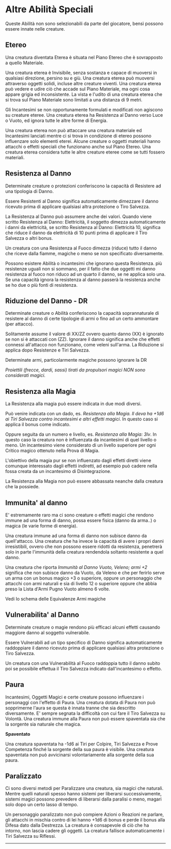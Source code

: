 # Altre Abilità Speciali

Queste Abilità non sono selezionabili da parte del giocatore, bensì possono essere innate nelle creature.

## Etereo

Una creatura diventata Eterea è situata nel Piano Etereo che è sovrapposto a quello Materiale.

Una creatura eterea è Invisibile, senza sostanza e capace di muoversi in qualsiasi direzione, persino su e giù. Una creatura eterea può muoversi attraverso oggetti solidi, incluse altre creature viventi. Una creatura eterea può vedere e udire ciò che accade sul Piano Materiale, ma ogni cosa appare grigia ed inconsistente. La vista e l'udito di una creatura eterea che si trova sul Piano Materiale sono limitati a una distanza di 9 metri.

Gli Incantesimi se non opportunamente formulati e modificati non agiscono su creature eteree. Una creatura eterea ha Resistenza al Danno verso Luce o Vuoto, ed ignora tutte le altre forme di Energia.

Una creatura eterea non può attaccare una creatura materiale ed Incantesimi lanciati mentre ci si trova in condizione di etereo possono influenzare solo elementi eterei. Alcune creature o oggetti materiali hanno attacchi o effetti speciali che funzionano anche sul Piano Etereo. Una creatura eterea considera tutte le altre creature eteree come se tutti fossero materiali.

## Resistenza al Danno

Determinate creature o protezioni conferiscono la capacità di Resistere ad una tipologia di Danno.

Essere Resistenti al Danno significa automaticamente dimezzare il danno ricevuto prima di applicare qualsiasi altra protezione o Tiro Salvezza.

La Resistenza al Danno può assumere anche dei valori. Quando viene scritto Resistenza al Danno: Elettricità, il soggetto dimezza automaticamente i danni da elettricità, se scritto Resistenza al Danno: Elettricità 10, significa che riduce il danno da elettricità di 10 punti prima di applicare il Tiro Salvezza o altri bonus.

Un creatura con una Resistenza al Fuoco dimezza (riduce) tutto il danno che riceve dalla fiamme, magiche o meno se non specificato diversamente.

Possono esistere Abilità o incantesimi che ignorano questa Resistenza. più resistenze uguali non si sommano, per il fatto che due oggetti mi danno resistenza al fuoco non riduco ad un quarto il danno, se ne applica solo una.
Se una capacità ignora la resistenza al danno passerà la resistenza anche se ho due o più fonti di resistenza.

## Riduzione del Danno - DR

Determinate creature o Abilità conferiscono la capacità soprannaturale di resistere al danno di certe tipologie di armi o fino ad un certo ammontare (per attacco).

Solitamente assume il valore di XX/ZZ ovvero quanto danno (XX) è ignorato se non si è attaccati con (ZZ). Ignorare il danno significa anche che effetti connessi all'attacco non funzionano, come veleni sull'arma. La Riduzione si applica dopo Resistenze e Tiri Salvezza.

Determinate armi, particolarmente magiche possono ignorare la DR 

**Proiettili (frecce, dardi, sassi) tirati da *propulsori** magici NON sono considerati magici.*

## Resistenza alla Magia

La Resistenza alla magia può essere indicata in due modi diversi.

Può venire indicata con un dado, es. *Resistenza alla Magia. Il deva ha +1d6 ai Tiri Salvezza contro incantesimi e altri effetti magici*. In questo caso si applica il bonus come indicato.

Oppure seguita da un numero e livello, es. *Resistenza alla Magia: 3lv*. In questo caso la creatura non è influenzata da incantesimi di quel livello o meno. Un incantesimo viene considerato di un livello superiore per ogni Critico magico ottenuto nella Prova di Magia.

L'obiettivo della magia pur se non influenzato dagli effetti diretti viene comunque interessato dagli effetti indiretti, ad esempio può cadere nella fossa creata da un incantesimo di Disintegrazione.

La Resistenza alla Magia non può essere abbassata neanche dalla creatura che la possiede.

## Immunita' al danno

E' estremamente raro ma ci sono creature o effetti magici che rendono immune ad una forma di danno, possa essere fisica (danno da arma..) o magica (le varie forme di energia).

Una creatura immune ad una forma di danno non subisce danno da quell'attacco. Una creatura che ha invece la capacità di avere i propri danni irresistibili, ovvero che non possono essere ridotti da resistenza, penetrerà solo in parte l'immunità della creatura rendendola soltanto resistente a quel danno.

Una creatura che riporta *Immunità al Danno Vuoto, Veleno; armi +2* significa che non subisce danno da Vuoto, da Veleno e che per ferirlo serve un arma con un bonus magico +3 o superiore, oppure un personaggio che attacchi con armi naturali e sia di livello 12 o superiore oppure che abbia preso la Lista d'Armi Pugno Vuoto almeno 6 volte.

Vedi lo schema delle Equivalenze Armi magiche 

## Vulnerabilita' al Danno

Determinate creature o magie rendono più efficaci alcuni effetti causando maggiore danno al soggetto vulnerabile.

Essere Vulnerabili ad un tipo specifico di Danno significa automaticamente raddoppiare il danno ricevuto prima di applicare qualsiasi altra protezione o Tiro Salvezza.

Un creatura con una Vulnerabilità al Fuoco raddoppia tutto il danno subito poi se possibile effettua il Tiro Salvezza indicato dall'incantesimo o effetto.

## Paura

Incantesimi, Oggetti Magici e certe creature possono influenzare i personaggi con l'effetto di Paura. Una creatura dotata di Paura non può sopprimerne l'aura se questa è innata tranne che sia descritto diversamente. E' sempre segnata la difficoltà con cui fare il Tiro Salvezza su Volontà. Una creatura immune alla Paura non può essere spaventata sia che la sorgente sia naturale che magica.

**Spaventato**

Una creatura spaventata ha -1d6 ai Tiri per Colpire, Tiri Salvezza e Prove Competenza finché la sorgente della sua paura è visibile. Una creatura spaventata non può avvicinarsi volontariamente alla sorgente della sua paura.

## Paralizzato

Ci sono diversi metodi per Paralizzare una creatura, sia magici che naturali. Mentre quelli naturali spesso hanno sistemi per liberarsi successivamente, sistemi magici possono prevedere di liberarsi dalla paralisi o meno, magari solo dopo un certo lasso di tempo.

Un personaggio paralizzato non può compiere Azioni o Reazioni ne parlare, gli attacchi in mischia contro di lei hanno +1d6 di bonus e perde il bonus alla Difesa dato dalla Destrezza. La creatura è consapevole di ciò che ha intorno, non lascia cadere gli oggetti. La creatura fallisce automaticamente i Tiri Salvezza su Riflessi.

---